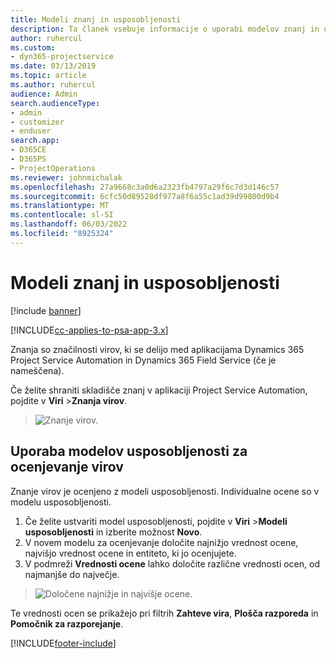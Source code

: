 ```yaml
---
title: Modeli znanj in usposobljenosti
description: Ta članek vsebuje informacije o uporabi modelov znanj in usposobljenosti.
author: ruhercul
ms.custom:
- dyn365-projectservice
ms.date: 03/13/2019
ms.topic: article
ms.author: ruhercul
audience: Admin
search.audienceType:
- admin
- customizer
- enduser
search.app:
- D365CE
- D365PS
- ProjectOperations
ms.reviewer: johnmichalak
ms.openlocfilehash: 27a9668c3a0d6a2323fb4797a29f6c7d3d146c57
ms.sourcegitcommit: 6cfc50d89528df977a8f6a55c1ad39d99800d9b4
ms.translationtype: MT
ms.contentlocale: sl-SI
ms.lasthandoff: 06/03/2022
ms.locfileid: "8925324"
---
```

# <a name="skills-and-proficiency-models"></a>Modeli znanj in usposobljenosti

[!include [banner](../includes/psa-now-project-operations.md)]

[!INCLUDE[cc-applies-to-psa-app-3.x](../includes/cc-applies-to-psa-app-3x.md)]

Znanja so značilnosti virov, ki se delijo med aplikacijama Dynamics 365 Project Service Automation in Dynamics 365 Field Service (če je nameščena). 

Če želite shraniti skladišče znanj v aplikaciji Project Service Automation, pojdite v **Viri** \>**Znanja virov**. 

> ![Znanje virov.](media/Resource-Management-image84.png)

## <a name="use-proficiency-models-to-rate-resources"></a>Uporaba modelov usposobljenosti za ocenjevanje virov

Znanje virov je ocenjeno z modeli usposobljenosti. Individualne ocene so v modelu usposobljenosti. 

1. Če želite ustvariti model usposobljenosti, pojdite v **Viri** \>**Modeli usposobljenosti** in izberite možnost **Novo**.
2. V novem modelu za ocenjevanje določite najnižjo vrednost ocene, najvišjo vrednost ocene in entiteto, ki jo ocenjujete.
3. V podmreži **Vrednosti ocene** lahko določite različne vrednosti ocen, od najmanjše do največje.

> ![Določene najnižje in najvišje ocene.](media/Resource-Management-image85.png)

Te vrednosti ocen se prikažejo pri filtrih **Zahteve vira**, **Plošča razporeda** in **Pomočnik za razporejanje**.


[!INCLUDE[footer-include](../includes/footer-banner.md)]
